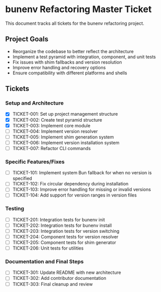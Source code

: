 # bunenv Refactoring Master Ticket

This document tracks all tickets for the bunenv refactoring project.

## Project Goals

- Reorganize the codebase to better reflect the architecture
- Implement a test pyramid with integration, component, and unit tests
- Fix issues with shim fallbacks and version resolution
- Improve error handling and recovery options
- Ensure compatibility with different platforms and shells

## Tickets

### Setup and Architecture

- [x] TICKET-001: Set up project management structure
- [x] TICKET-002: Create test pyramid structure
- [x] TICKET-003: Implement core module
- [ ] TICKET-004: Implement version resolver
- [ ] TICKET-005: Implement shim generation system
- [ ] TICKET-006: Implement version installation system
- [ ] TICKET-007: Refactor CLI commands

### Specific Features/Fixes

- [ ] TICKET-101: Implement system Bun fallback for when no version is specified
- [ ] TICKET-102: Fix circular dependency during installation
- [ ] TICKET-103: Improve error handling for missing or invalid versions
- [ ] TICKET-104: Add support for version ranges in version files

### Testing

- [ ] TICKET-201: Integration tests for bunenv init
- [ ] TICKET-202: Integration tests for bunenv install
- [ ] TICKET-203: Integration tests for version switching
- [ ] TICKET-204: Component tests for version resolver
- [ ] TICKET-205: Component tests for shim generator
- [ ] TICKET-206: Unit tests for utilities

### Documentation and Final Steps

- [ ] TICKET-301: Update README with new architecture
- [ ] TICKET-302: Add contributor documentation
- [ ] TICKET-303: Final cleanup and review
